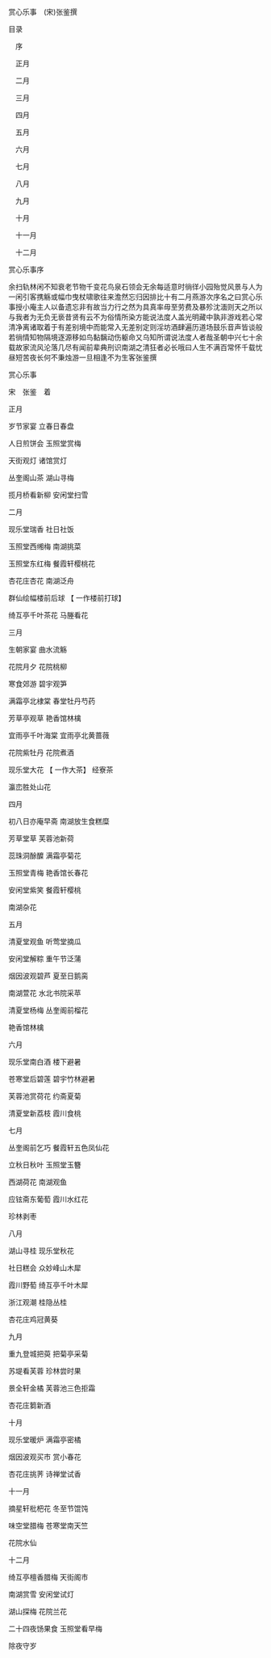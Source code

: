 赏心乐事　(宋)张鉴撰  

目录  

　序  

　正月  

　二月  

　三月  

　四月  

　五月  

　六月  

　七月  

　八月  

　九月  

　十月  

　十一月  

　十二月  

赏心乐事序  

余扫轨林闲不知衰老节物千变花鸟泉石领会无余每适意时徜徉小园殆觉风景与人为一闲引客携觞或幅巾曳杖啸歌往来澹然忘归因排比十有二月燕游次序名之曰赏心乐事授小庵主人以备遗忘非有故当力行之然为具真率毋至劳费及暴殄沈湎则天之所以与我者为无负无亵昔贤有云不为俗情所染方能说法度人盖光明藏中孰非游戏若心常清净离诸取着于有差别境中而能常入无差别定则淫坊酒肆遍历道场鼓乐音声皆谈般若徜情知物隔境逐源移如鸟黏黐动伤躯命又乌知所谓说法度人者哉圣朝中兴七十余载故家流风沦落几尽有闻前辈典刑识南湖之清狂者必长哦曰人生不满百常怀千载忧昼短苦夜长何不秉烛游一旦相逢不为生客张鉴撰  

赏心乐事  

宋　张鉴　着  

正月  

岁节家宴 立春日春盘  

人日煎饼会 玉照堂赏梅  

天街观灯 诸馆赏灯  

丛奎阁山茶 湖山寻梅  

揽月桥看新柳 安闲堂扫雪  

二月  

现乐堂瑞香 社日社饭  

玉照堂西缃梅 南湖挑菜  

玉照堂东红梅 餐霞轩樱桃花  

杏花庄杏花 南湖泛舟  

群仙绘幅楼前后球 【 一作楼前打球】  

绮互亭千叶茶花 马塍看花  

三月  

生朝家宴 曲水流觞  

花院月夕 花院桃柳  

寒食郊游 碧宇观笋  

满霜亭北棣棠 春堂牡丹芍药  

芳草亭观草 艳香馆林檎  

宜雨亭千叶海棠 宜雨亭北黄蔷薇  

花院紫牡丹 花院煮酒  

现乐堂大花 【 一作大茶】  经寮茶  

瀛峦胜处山花  

四月  

初八日亦庵早斋 南湖放生食糕糜  

芳草堂草 芙蓉池新荷  

蕊珠洞酴醾 满霜亭菊花  

玉照堂青梅 艳香馆长春花  

安闲堂紫笑 餐霞轩樱桃  

南湖杂花  

五月  

清夏堂观鱼 听莺堂摘瓜  

安闲堂解粽 重午节泛蒲  

烟因波观碧芦 夏至日鹅脔  

南湖萱花 水北书院采苹  

清夏堂杨梅 丛奎阁前榴花  

艳香馆林檎  

六月  

现乐堂南白酒 楼下避暑  

苍寒堂后碧莲 碧宇竹林避暑  

芙蓉池赏荷花 约斋夏菊  

清夏堂新荔枝 霞川食桃  

七月  

丛奎阁前乞巧 餐霞轩五色凤仙花  

立秋日秋叶 玉照堂玉簪  

西湖荷花 南湖观鱼  

应铉斋东葡萄 霞川水红花  

珍林剥枣  

八月  

湖山寻桂 现乐堂秋花  

社日糕会 众妙峰山木犀  

霞川野萄 绮互亭千叶木犀  

浙江观潮 桂隐丛桂  

杏花庄鸡冠黄葵  

九月  

重九登城把萸 把菊亭采菊  

苏堤看芙蓉 珍林尝时果  

景全轩金橘 芙蓉池三色拒霜  

杏花庄篘新酒  

十月  

现乐堂暖炉 满霜亭密橘  

烟因波观买市 赏小春花  

杏花庄挑荠 诗禅堂试香  

十一月  

摘星轩枇杷花 冬至节馄饨  

味空堂腊梅 苍寒堂南天竺  

花院水仙  

十二月  

绮互亭檀香腊梅 天街阁市  

南湖赏雪 安闲堂试灯  

湖山探梅 花院兰花  

二十四夜饧果食 玉照堂看早梅  

除夜守岁  
